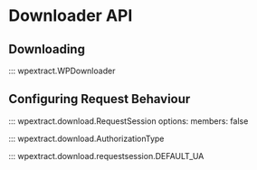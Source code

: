 # Downloader API

## Downloading

::: wpextract.WPDownloader

## Configuring Request Behaviour

::: wpextract.download.RequestSession
    options:
        members: false

::: wpextract.download.AuthorizationType

::: wpextract.download.requestsession.DEFAULT_UA